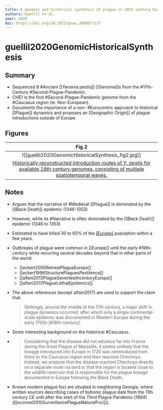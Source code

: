 ```yaml
---
title: A genomic and historical synthesis of plague in 18th century Eurasia
authors: Guellil et al.
year: 2020
doi: https://doi.org/10.1073/pnas.2009677117
---
```


# guellil2020GenomicHistoricalSynthesis

## Summary

- Sequenced 9 #Ancient  [[Yersinia pestis]]  [[Genome]]s from the #17th-Century  #Second-Plague-Pandemic.
- CHE1 is the first #Second-Plague-Pandemic genome from the #Caucasus region (ie. Non-European).
- Documents the importance of a non- #Eurocentric approach to historical [[Plague]] dynamics and proposes an [Geographic Origin]] of plague introductions outside of Europe.

## Figures

|                    Fig 2                     |
|:--------------------------------------------:|
| ![[guellil2020GenomicHistoricalSynthesis_fig2.jpg]] |
| [Historically reconstructed introduction routes of _Y. pestis_ for available 18th century genomes, consisting of multiple spatiotemporal waves.](guellil2020GenomicHistoricalSynthesis) |


## Notes

- Argues that the narrative of #Medieval [[Plague]] is dominated by the [[Black Death]] epidemic (1346-1353)
- However, while its #Narrative is often dominated by the [[Black Death]] epidemic (1346 to 1353)
- Estimated to have killed 30 to 60% of the [[Europe]](an) population within a few years.
- Outbreaks of plague were common in [[Europe]] until the early #19th-century while recurring several decades beyond that in other parts of the world:
  - [[eckert2000RetreatPlagueEurope]]
  - [[eckert1996StructurePlaguesPestilence]]
  - [[alfani2013PlagueSeventeethcenturyEurope]]
  - [[alfani2017PlagueLethalEpidemics]]
 - The above references (except alfani2017) are used to support the claim that:
	>Strikingly, around the middle of the 17th century, a major shift in plague dynamics occurred, after which only a single continental-scale epidemic was documented in Western Europe during the early 1700s [#18th-century].

- Some interesting background on the historical #Caucasus.
- >Considering that the disease did not advance far into France during the Great Plague of Marseille, it seems unlikely that the lineage introduced into Europe in 1720 was reintroduced from there to the Caucasus region and then reached Chechnya. Instead, we propose that the disease reached Chechnya directly on a separate route via land or that the region is located close to the wildlife reservoir that is responsible for the plague lineage documented in Europe following the Black Death.
 
- Known modern plague foci are situated in neighboring Georgia, where written sources describing cases of bubonic plague date from the 11th century CE until after the start of the Third Plague Pandemic (1894) ([[oconnel2010SurveillancePlagueNaturalFoci]]).